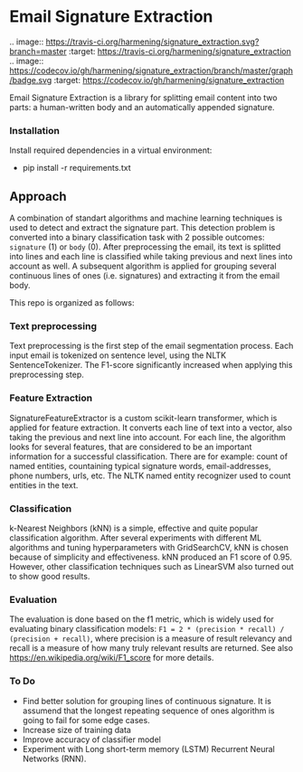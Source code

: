 # Email Signature Extraction

.. image:: https://travis-ci.org/harmening/signature_extraction.svg?branch=master
  :target: https://travis-ci.org/harmening/signature_extraction
.. image:: https://codecov.io/gh/harmening/signature_extraction/branch/master/graph/badge.svg
  :target: https://codecov.io/gh/harmening/signature_extraction

Email Signature Extraction is a library for splitting email content into two parts: a human-written body and an automatically appended signature.

### Installation
Install required dependencies in a virtual environment:

 * pip install -r requirements.txt



## Approach
A combination of standart algorithms and machine learning techniques is used to detect and extract the signature part. This detection problem is converted into a binary classification task with 2 possible outcomes: `signature` (1) or `body` (0).
After preprocessing the email, its text is splitted into lines and each line is classified while taking previous and next lines into account as well. A subsequent algorithm is applied for grouping several continuous lines of ones (i.e. signatures) and extracting it from the email body.

This repo is organized as follows:


### Text preprocessing
Text preprocessing is the first step of the email segmentation process. Each input email is tokenized on sentence level, using the NLTK SentenceTokenizer. The F1-score significantly increased when applying this preprocessing step.

### Feature Extraction
SignatureFeatureExtractor is a custom scikit-learn transformer, which is applied for feature extraction.
It converts each line of text into a vector, also taking the previous and next line into account.
For each line, the algorithm looks for several features, that are considered to be an important information for a successful classification. There are for example: count of named entities, countaining typical signature words, email-addresses, phone numbers, urls, etc.
The NLTK named entity recognizer used to count entities in the text. 

### Classification
k-Nearest Neighbors (kNN) is a simple, effective and quite popular classification algorithm. After several experiments with different ML algorithms and tuning hyperparameters with GridSearchCV, kNN is chosen because of simplicity and effectiveness. kNN produced an F1 score of 0.95. However, other classification techniques such as LinearSVM also turned out to show good results.

### Evaluation
The evaluation is done based on the f1 metric, which is widely used for evaluating binary classification models:
`F1 = 2 * (precision * recall) / (precision + recall)`, where precision is a measure of result relevancy and recall is a measure of how many truly relevant results are returned. See also https://en.wikipedia.org/wiki/F1_score for more details.


### To Do
 * Find better solution for grouping lines of continuous signature. It is assumend that the longest repeating sequence of ones algorithm is going to fail for some edge cases.
 * Increase size of training data
 * Improve accuracy of classifier model
 * Experiment with Long short-term memory (LSTM) Recurrent Neural Networks (RNN).
